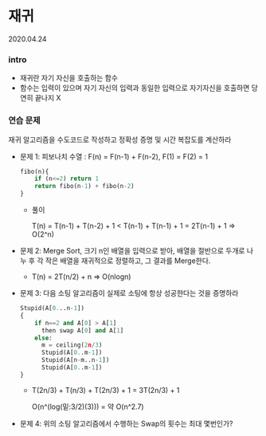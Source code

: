 # 재귀

2020.04.24

### intro

- 재귀란 자기 자신을 호출하는 함수
- 함수는 입력이 있으며 자기 자신의 입력과  동일한 입력으로 자기자신을 호출하면 당연히 끝나지 X

### 연습 문제

재귀 알고리즘을 수도코드로 작성하고 정확성 증명 및 시간 복잡도를 계산하라

- 문제 1: 피보나치 수열 : F(n) = F(n-1) + F(n-2), F(1) = F(2) = 1

  ```python
  fibo(n){
      if (n<=2) return 1
      return fibo(n-1) + fibo(n-2)
  }
  ```

  - 풀이

    T(n) = T(n-1) + T(n-2) + 1 < T(n-1) + T(n-1) + 1 = 2T(n-1) + 1 => O(2^n)

- 문제 2: Merge Sort, 크기 n인 배열을 입력으로 받아, 배열을 절반으로 두개로 나누 후 각 작은 배열을 재귀적으로 정렬하고, 그 결과를 Merge한다.
  - T(n) = 2T(n/2) + n => O(nlogn)

- 문제 3: 다음 소팅 알고리즘이 실제로 소팅에 항상 성공한다는 것을 증명하라

  ```python
  Stupid(A[0...n-1])
  {
      if n==2 and A[0] > A[1]
      	then swap A[0] and A[1]
      else:
      	m = ceiling(2n/3)
      	Stupid(A[0..m-1])
      	Stupid(A[n-m..n-1])
      	Stupid(A[0..m-1])
  }
  ```

  - T(2n/3) + T(n/3) + T(2n/3) + 1 = 3T(2n/3) + 1

    O(n^(log(밑:3/2)(3))) = 약  O(n^2.7)

- 문제 4: 위의 소팅 알고리즘에서 수행하는 Swap의 횟수는 최대 몇번인가?











